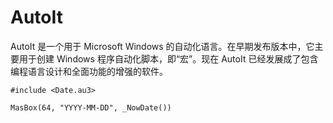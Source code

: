# AutoIt

AutoIt 是一个用于 Microsoft Windows 的自动化语言。在早期发布版本中，它主要用于创建 Windows 程序自动化脚本，即“宏”。现在 AutoIt 已经发展成了包含编程语言设计和全面功能的增强的软件。

```autoit
#include <Date.au3>

MasBox(64, "YYYY-MM-DD", _NowDate())
```
